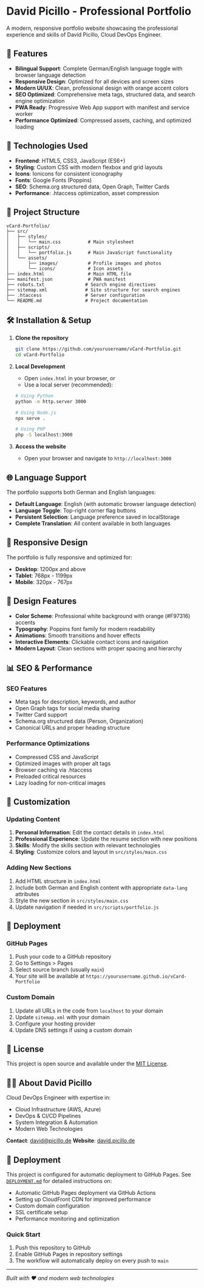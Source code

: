 # David Picillo - Professional Portfolio

A modern, responsive portfolio website showcasing the professional experience and skills of David Picillo, Cloud DevOps Engineer.

## 🌟 Features

- **Bilingual Support**: Complete German/English language toggle with browser language detection
- **Responsive Design**: Optimized for all devices and screen sizes
- **Modern UI/UX**: Clean, professional design with orange accent colors
- **SEO Optimized**: Comprehensive meta tags, structured data, and search engine optimization
- **PWA Ready**: Progressive Web App support with manifest and service worker
- **Performance Optimized**: Compressed assets, caching, and optimized loading

## 🚀 Technologies Used

- **Frontend**: HTML5, CSS3, JavaScript (ES6+)
- **Styling**: Custom CSS with modern flexbox and grid layouts
- **Icons**: Ionicons for consistent iconography
- **Fonts**: Google Fonts (Poppins)
- **SEO**: Schema.org structured data, Open Graph, Twitter Cards
- **Performance**: .htaccess optimization, asset compression

## 📁 Project Structure

```
vCard-Portfolio/
├── src/
│   ├── styles/
│   │   └── main.css          # Main stylesheet
│   ├── scripts/
│   │   └── portfolio.js      # Main JavaScript functionality
│   └── assets/
│       ├── images/           # Profile images and photos
│       └── icons/            # Icon assets
├── index.html                # Main HTML file
├── manifest.json             # PWA manifest
├── robots.txt               # Search engine directives
├── sitemap.xml              # Site structure for search engines
├── .htaccess                # Server configuration
└── README.md                # Project documentation
```

## 🛠️ Installation & Setup

1. **Clone the repository**
   ```bash
   git clone https://github.com/yourusername/vCard-Portfolio.git
   cd vCard-Portfolio
   ```

2. **Local Development**
   - Open `index.html` in your browser, or
   - Use a local server (recommended):
   ```bash
   # Using Python
   python -m http.server 3000
   
   # Using Node.js
   npx serve .
   
   # Using PHP
   php -S localhost:3000
   ```

3. **Access the website**
   - Open your browser and navigate to `http://localhost:3000`

## 🌐 Language Support

The portfolio supports both German and English languages:

- **Default Language**: English (with automatic browser language detection)
- **Language Toggle**: Top-right corner flag buttons
- **Persistent Selection**: Language preference saved in localStorage
- **Complete Translation**: All content available in both languages

## 📱 Responsive Design

The portfolio is fully responsive and optimized for:

- **Desktop**: 1200px and above
- **Tablet**: 768px - 1199px
- **Mobile**: 320px - 767px

## 🎨 Design Features

- **Color Scheme**: Professional white background with orange (#F97316) accents
- **Typography**: Poppins font family for modern readability
- **Animations**: Smooth transitions and hover effects
- **Interactive Elements**: Clickable contact icons and navigation
- **Modern Layout**: Clean sections with proper spacing and hierarchy

## 📊 SEO & Performance

### SEO Features
- Meta tags for description, keywords, and author
- Open Graph tags for social media sharing
- Twitter Card support
- Schema.org structured data (Person, Organization)
- Canonical URLs and proper heading structure

### Performance Optimizations
- Compressed CSS and JavaScript
- Optimized images with proper alt tags
- Browser caching via .htaccess
- Preloaded critical resources
- Lazy loading for non-critical images

## 🔧 Customization

### Updating Content
1. **Personal Information**: Edit the contact details in `index.html`
2. **Professional Experience**: Update the resume section with new positions
3. **Skills**: Modify the skills section with relevant technologies
4. **Styling**: Customize colors and layout in `src/styles/main.css`

### Adding New Sections
1. Add HTML structure in `index.html`
2. Include both German and English content with appropriate `data-lang` attributes
3. Style the new section in `src/styles/main.css`
4. Update navigation if needed in `src/scripts/portfolio.js`

## 🚀 Deployment

### GitHub Pages
1. Push your code to a GitHub repository
2. Go to Settings > Pages
3. Select source branch (usually `main`)
4. Your site will be available at `https://yourusername.github.io/vCard-Portfolio`

### Custom Domain
1. Update all URLs in the code from `localhost` to your domain
2. Update `sitemap.xml` with your domain
3. Configure your hosting provider
4. Update DNS settings if using a custom domain

## 📄 License

This project is open source and available under the [MIT License](LICENSE).

## 👨‍💻 About David Picillo

Cloud DevOps Engineer with expertise in:
- Cloud Infrastructure (AWS, Azure)
- DevOps & CI/CD Pipelines
- System Integration & Automation
- Modern Web Technologies

**Contact**: [david@picillo.de](mailto:david@picillo.de)
**Website**: [david.picillo.de](https://david.picillo.de)

## 🚀 Deployment

This project is configured for automatic deployment to GitHub Pages. See [`DEPLOYMENT.md`](DEPLOYMENT.md) for detailed instructions on:

- Automatic GitHub Pages deployment via GitHub Actions
- Setting up CloudFront CDN for improved performance
- Custom domain configuration
- SSL certificate setup
- Performance monitoring and optimization

### Quick Start
1. Push this repository to GitHub
2. Enable GitHub Pages in repository settings
3. The workflow will automatically deploy on every push to `main`

---

*Built with ❤️ and modern web technologies*
